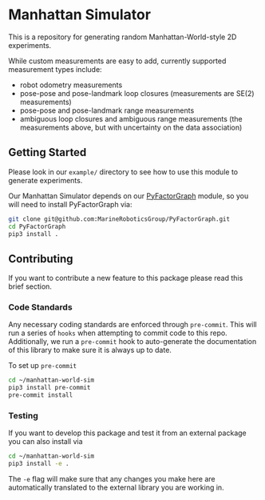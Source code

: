 # Manhattan Simulator

This is a repository for generating random Manhattan-World-style 2D experiments.

While custom measurements are easy to add, currently supported measurement types include:

- robot odometry measurements
- pose-pose and pose-landmark loop closures (measurements are SE(2) measurements)
- pose-pose and pose-landmark range measurements
- ambiguous loop closures and ambiguous range measurements (the measurements above, but with uncertainty on the data association)

## Getting Started

Please look in our `example/` directory to see how to use this module to generate experiments.

Our Manhattan Simulator depends on our [PyFactorGraph](https://github.com/MarineRoboticsGroup/PyFactorGraph/) module, so
you will need to install PyFactorGraph via:

```bash
git clone git@github.com:MarineRoboticsGroup/PyFactorGraph.git
cd PyFactorGraph
pip3 install .
```

## Contributing

If you want to contribute a new feature to this package please read this brief section.

### Code Standards

Any necessary coding standards are enforced through `pre-commit`. This will run
a series of `hooks` when attempting to commit code to this repo. Additionally,
we run a `pre-commit` hook to auto-generate the documentation of this library to
make sure it is always up to date.

To set up `pre-commit`

```bash
cd ~/manhattan-world-sim
pip3 install pre-commit
pre-commit install
```

### Testing

If you want to develop this package and test it from an external package you can
also install via

```bash
cd ~/manhattan-world-sim
pip3 install -e .
```

The `-e` flag will make sure that any changes you make here are automatically
translated to the external library you are working in.
